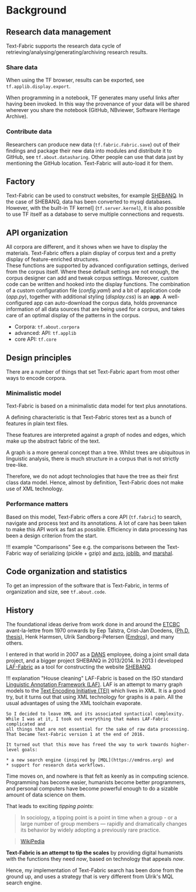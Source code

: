 # Background

## Research data management

Text-Fabric supports the research data cycle of retrieving/analysing/generating/archiving
research results.

### Share data

When using the TF browser, results can be
exported, see `tf.applib.display.export`.

When programming in a notebook, TF generates many useful links after having been
invoked. In this way the provenance of your data will be shared wherever you
share the notebook (GitHub, NBviewer, Software Heritage Archive).

### Contribute data

Researchers can produce new data (`tf.fabric.Fabric.save`)
out of their findings and package their new data into modules and
distribute it to GitHub, see `tf.about.datasharing`.
Other people can use that data just by mentioning the GitHub location.
Text-Fabric will auto-load it for them.

## Factory

Text-Fabric can be used to construct websites,
for example [SHEBANQ](https://shebanq.ancient-data.org).
In the case of SHEBANQ, data has been converted to mysql databases.
However, with the built-in TF kernel] (`tf.server.kernel`),
it is also possible to use TF itself as a database to
serve multiple connections and requests.

## API organization

All corpora are different, and it shows when we have to display the materials.
Text-Fabric offers a plain display of corpus text and a pretty display of feature-enriched
structures.  
These functions are supported by advanced configuration settings, derived from
the corpus itself. Where these default settings are not enough, the corpus designer
can add and tweak corpus settings. 
Moreover, custom code can be written and hooked into the display functions.
The combination of a custom configuration file (*config.yaml*) and a bit of
application code (*app.py*), together with additional styling (*display.css*) is an
**app**.
A well-configured app can auto-download the corpus data, holds provenance information
of all data sources that are being used for a corpus, and takes care of an optimal display
of the patterns in the corpus.

* Corpora: `tf.about.corpora`
* advanced: API: `tf.applib`
* core API: `tf.core`

## Design principles

There are a number of things that set Text-Fabric apart from most other ways to encode 
corpora.

### Minimalistic model

Text-Fabric is based on a minimalistic data model for text plus annotations.

A defining characteristic is that Text-Fabric 
stores text as a bunch of features in plain text files.

These features are interpreted against a *graph* of nodes and edges,
which make up the abstract fabric of the text.

A graph is a more general concept than a tree.
Whilst trees are ubiquitous in linguistic analysis,
there is much structure in a corpus that is not strictly tree-like.

Therefore, we do not adopt technologies
that have the tree as their first class data model.
Hence, almost by definition, Text-Fabric does not make use of XML technology.

### Performance matters

Based on this model, Text-Fabric offers a core API (`tf.fabric`)
to search, navigate and process text and its annotations.
A lot of care has been taken to make this API work as fast as possible.
Efficiency in data processing has been a design criterion from the start.

!!! example "Comparisons"
    See e.g. the comparisons between the Text-Fabric way of serializing
    (pickle + gzip) and
    [avro](https://nbviewer.jupyter.org/github/annotation/text-fabric/blob/master/test/avro/avro.ipynb),
    [joblib](https://nbviewer.jupyter.org/github/annotation/text-fabric/blob/master/test/joblib/joblib.ipynb), and
    [marshal](https://nbviewer.jupyter.org/github/annotation/text-fabric/blob/master/test/marshal/marshal.ipynb).

## Code organization and statistics

To get an impression of the software that is Text-Fabric,
in terms of organization and size, see `tf.about.code`.

## History

The foundational ideas derive from work done in and around the
[ETCBC](http://etcbc.nl) avant-la-lettre from 1970 onwards
by Eep Talstra,
Crist-Jan Doedens, ([Ph.D. thesis](https://books.google.nl/books?id=9ggOBRz1dO4C)),
Henk Harmsen, Ulrik Sandborg-Petersen ([Emdros](https://emdros.org)),
and many others.

I entered in that world in 2007 as a 
[DANS](https://dans.knaw.nl/en) employee, doing a joint small data project,
and a bigger project SHEBANQ in 2013/2014.
In 2013 I developed
[LAF-Fabric](https://github.com/annotation/laf-fabric)
as a tool for constructing the website
[SHEBANQ](https://shebanq.ancient-data.org).

!!! explanation "House cleaning"
    LAF-Fabric is based on the ISO standard
    [Linguistic Annotation Framework (LAF)](https://www.iso.org/standard/37326.html).
    LAF is an attempt to marry graph models to the 
    [Text Encoding Initiative (TEI)](http://www.tei-c.org) which lives in XML.
    It is a good try, but it turns out that using XML technology for
    graphs is a pain. All the usual advantages of using the XML toolchain evaporate.

    So I decided to leave XML and its associated syntactical complexity.
    While I was at it, I took out everything that makes LAF-Fabric complicated and
    all things that are not essential for the sake of raw data processing.
    That became Text-Fabric version 1 at the end of 2016.

    It turned out that this move has freed the way to work towards higher-level goals:

    * a new search engine (inspired by [MQL](https://emdros.org) and
    * support for research data workflows.

Time moves on, and nowhere is that felt as keenly as in computing science.
Programming has become easier, humanists become better programmers,
and personal computers have become powerful
enough to do a sizable amount of data science on them.

That leads to exciting *tipping points*:

> In sociology, a tipping point is a point in time when a group - or
  a large number of group members — rapidly and dramatically changes
  its behavior by widely adopting a previously rare practice.

> [WikiPedia](https://en.wikipedia.org/wiki/Tipping_point_(sociology))

**Text-Fabric is an attempt to tip the scales** by providing digital humanists with the
functions they need *now*, based on technology that appeals *now*.

Hence, my implementation of Text-Fabric search has been done from the ground up,
and uses a strategy that is very different from Ulrik's MQL search engine.
